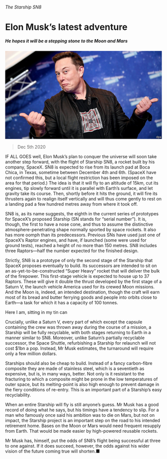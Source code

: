 ###### The Starship SN8

# Elon Musk’s latest adventure 

##### He hopes it will be a stepping stone to the Moon and Mars 

![image](images/20201205_STP504.jpg) 

> Dec 5th 2020 


IF ALL GOES well, Elon Musk’s plan to conquer the universe will soon take another step forward, with the flight of Starship SN8, a rocket built by his company, SpaceX. SN8 is expected to rise from its launch pad at Boca Chica, in Texas, sometime between December 4th and 6th. (SpaceX have not confirmed this, but a local flight restriction has been imposed on the area for that period.) The idea is that it will fly to an altitude of 15km, cut its engines, tip slowly forward until it is parallel with Earth’s surface, and let gravity take its course. Then, shortly before it hits the ground, it will fire its thrusters again to realign itself vertically and will thus come gently to rest on a landing pad a few hundred metres away from where it took off.


SN8 is, as its name suggests, the eighth in the current series of prototypes for SpaceX’s proposed Starship (SN stands for “serial number”). It is, though, the first to have a nose cone, and thus to assume the distinctive atmosphere-penetrating shape normally sported by space rockets. It also has more oomph than its predecessors. Previous SNs have used just one of SpaceX’s Raptor engines, and have, if launched (some were used for ground tests), reached a height of no more than 150 metres. SN8 includes three Raptors—half the number expected for the finished design.



Strictly, SN8 is a prototype of only the second stage of the Starship that SpaceX proposes eventually to build. Its successors are intended to sit on an as-yet-to-be-constructed “Super Heavy” rocket that will deliver the bulk of the firepower. This first-stage vehicle is expected to house up to 37 Raptors. These will give it double the thrust developed by the first stage of a Saturn V, the launch vehicle America used for its crewed Moon missions. And the Moon is, indeed, an intended destination, though the craft will earn most of its bread and butter ferrying goods and people into orbits close to Earth—a task for which it has a capacity of 100 tonnes.

Here I am, sitting in my tin can


Crucially, unlike a Saturn V, every part of which except the capsule containing the crew was thrown away during the course of a mission, a Starship will be fully recyclable, with both stages returning to Earth in a manner similar to SN8. Moreover, unlike Saturn’s partially recyclable successor, the Space Shuttle, refurbishing a Starship for relaunch will not cost $1bn a pop. Instead, Mr Musk estimates, the turnaround will require only a few million dollars.


Starships should also be cheap to build. Instead of a fancy carbon-fibre composite they are made of stainless steel, which is a seventieth as expensive, but is, in many ways, better. Not only is it resistant to the fracturing to which a composite might be prone in the low temperatures of outer space, but its melting-point is also high enough to prevent damage in the fiery conditions of re-entry. This is an important part of a Starship’s easy recyclability.


When an entire Starship will fly is still anyone’s guess. Mr Musk has a good record of doing what he says, but his timings have a tendency to slip. For a man who famously once said his ambition was to die on Mars, but not on impact, the Starship project is an important step on the road to his intended retirement home. Bases on the Moon or Mars would need frequent resupply from Earth. That would be made easier by high-powered reusable rockets.


Mr Musk has, himself, put the odds of SN8’s flight being successful at three to one against. If it does succeed, however, the odds against his wider vision of the future coming true will shorten.■

